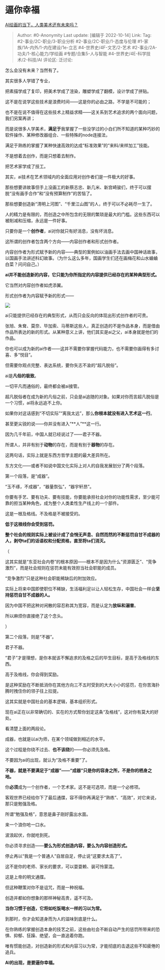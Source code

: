 # 逼你幸福
[AI绘画的当下，人类美术还有未来吗？](https://www.zhihu.com/question/550568302/answer/2710177413)

> Author: #0-Anonymity
> Last update: [编辑于 2022-10-14]
> Link:
> Tag: #2-事业/2C-职业/3-职业分析 #2-事业/2C-职业/1-态度与伦理 #1-家族/1A-内外/1-内在建设/1e-立志 #4-世界史/4F-文艺/2-艺术 #2-事业/2A-功夫/1-核心能力/学绘画 #专题/合集5-人与智能 #4-世界史/4E-科学技术/2-科技/AI
> 评论区:
> 泛讨论:

怎么会没有未来？当然有了。

其实很多人学错了专业，

把素描学成了复印，把美术学成了渲染，雕塑学成了翻模，设计学成了拼贴。

这不是在说学这些技术是浪费时间——这是你的必由之路，不学是不可能的；

也不是在说不值得在这些技术上精益求精——这关系到艺术追求的两个面向问题，我们另案再讲；

而是说很多人学美术，**满足于**我掌握了一些没学过的小白们所不知道的某种巧妙的软件操作、某种修改器组合、一些特殊的node连接法，

满足于熟练的掌握了某种快速高效的达成“标准效果”的“来料/来样加工”技能。

不是想着去创作，而是只想着去制作。

把艺术家学成了技工。

其实，ai技术在艺术领域内的全面应用对创作者们是一件极大的好事。

那些想要讲故事但手上没画工的新蔡志忠、新几米、新宫崎骏们，终于可以摆脱“没有画手合作”和“没有预算制作”的苦恼了。

那些想要创造新“清明上河图”、“千里江山图”的人，终于可以不必耗尽一生了。

人的精力是有限的，而创造之中所包含的无限的繁琐是最大的门槛。这些东西可以被削减和压缩，永远是一件好事。

只要你是一个**创作者**，ai对你就只有好消息，没有坏消息。

这所谓的创作者包含两个方向——内容创作者和形式创作者。

内容创作者为形式赋予新的内容——典型的案例如以油画手法去画中国神话故事，以国画手法讲述科幻故事。（为什么这么多年，国画学生们还在画梅花和山水蛐蛐白菜？问问自己。）

**ai并不能创造新的内容，它只能为你所指定的内容提供已经存在的某种典型形式。**

它当然对内容创作者如虎添翼。

形式创作者为内容赋予新的形式——

![](https://pic1.zhimg.com/50/v2-749842aa6f1088c74e3b9a9769f118d3_720w.jpg?source=1940ef5c)

ai只能提供已经存在的典型形式，从而只会反向的体现出形式创作者的可贵。

张旭、朱耷、莫奈、毕加索、马蒂斯这些人，真正创造的不是作品本身，而是借由作品所表达的新的形式。从某种意义上讲，他们其实是ai之父，ai本身就是他们的作品。

你也可以成为新的ai作者——这并不需要你掌握代码能力，也不需要你画得有多讨喜、多“悦目”。

但需要你观点完整、表达系统，要你矢志不渝的“超凡脱俗”。

ai是**凡俗的极致**。

一切平凡而通俗的，最终都会被ai接管。

超凡脱俗者在成为新的凡俗之前，只会是ai追随的对象。如果对你而言超凡脱俗是一个习惯，ai将永远追不上你。

如果你对这话感到“不切实际”“离我太远”，那么**你根本就没有进入艺术这一行**。

甚至更尖锐的说——你并没有进入“**人”**这一行。

因为几千年前，中国人就已经说过了——君子不器。

所谓人，并非有别于**动物**的存在，而是有别于**器物**的存在。

这两句话，实际上就是东西方哲学主题的最大差异所在。

东方文化——或者不如说中国文化实际上对人的自我发展划分了两个段落。

第一个段落，是“成器”。

“玉不琢，不成器”，“器量恢弘”，“器宇轩昂”。

你要有手艺、要有功夫、要有技能，你要能承担社会对你的功能性需求，至少能可靠的担当某种角色，成为整个人类柔性生产线上的一个部件。

这是一根及格线。不及格是不被接受的。

**低于这根线你会受到惩罚。**

**整个社会的规则实际上被设计成了会悄无声息、自然而然的不断惩罚自甘不成器的人，剥夺ta们的话语权和分配资格，直至将ta们消灭。**

（

这其实就是“东亚社会内卷”的根本原因——根本不是因为什么“资源匮乏”、“竞争激烈”，而是社会规则在惩罚未能有效担当社会职能的成员。

“竞争激烈”只是这种社会职能稀缺后的附加效应。

实际上将来中国即使职位不稀缺，生活福利足以让人轻松生存，中国社会一样会**坚持惩罚自甘不成器的人。**

因为中国不把这种对闲散的容忍称其为宽容，而是认定为**放纵和溺害**。

所以麻烦你直接绝了这个念头。

）

第二个段落，则是“不器”。

君子不器。

“君子”才是理想，是你本就该不懈追求的及格之后的毕生目标，是高于及格线的东西。

高于及格线，你会得到奖励。

是这种奖励在不断抵消你在其他方向三不五时受到的大大小小的惩罚，在你苦海扑腾时拽住你的领子往上拉提。

这其实就是中国社会的基本逻辑，基本组织形式。

现在ai正在以非常确切的、实在的方式帮你划定这条“及格线”，这对你有莫大的好处。

看清楚上面的两段论。

成器，也就是以ai为师，在某个领域做到相近的水平。

这个过程是你绕不过去、**也不该绕**的——你必须先及格。

不要因为ai的出现，就认为“及格不重要”了。

**不器，就是不要满足于“成器”——“成器”只是你的容身之所，不是你的栖身之地。**

你**必须**成为一个创作者，一个艺术家。这不是可选项，而是一个必修项。

客观世界已经给你下了最后通牒，容不得你再满足于“熟练”、“高效”，对它来说，那只是勉强及格。

所谓“勉强及格”，意思是鼻子刚好露出水面。

来一个浪你呛一口水。

波浪起伏，你就呛到死。

你必须寻求创造——**要么为形式创造内容，要么为内容创造形式。**

停止再以“我是一个普通人”自居自足，停止说“这要求太高了”。

这不是你的老师、家长的要求，可以耍耍赖、装可怜蒙混。

这是上帝的明文通牒。

但这种鞭策对你不是诅咒，而是一种祝福。

创造并都如你想象的那样神秘高贵，遥不可及。

**当你习惯于创造，它将如吃饭喝水一样的习以为常。**

到那时，你才会知道身而为人的滋味到底是什么。

在你熟练的掌握创造本身的技艺之前，这些由社会不断自动产生的惩罚所带来的恐惧、抑郁、狂躁、绝望，会一直追着你跑。

唯有惯能创造，对创造新的形式和内容习以为常，才能彻底的击退这些不知疲倦的追兵。

**AI的出现，是要逼你幸福。**
